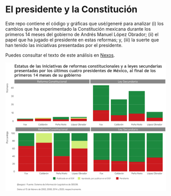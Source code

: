 # El presidente y la Constitución

Este repo contiene el código y gráficas que usé/generé para analizar (i) los cambios que ha experimentado la Constitución mexicana durante los primeros 14 meses del gobierno de Andrés Manuel López Obrador; (ii) el papel que ha jugado el presidente en estas reformas; y, (iii) la suerte que han tenido las iniciativas presentadas por el presidente.

Puedes consultar el texto de este análisis en [Nexos](https://datos.nexos.com.mx/?p=1243).

![My image](https://github.com/segasi/iniciativas_amlo_primer_anio/blob/master/03_graficas/numero_y_porcentaje_iniciativas_mes_14_por_estatus_.png)